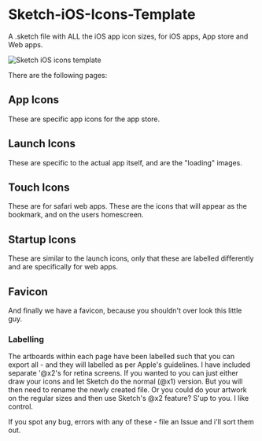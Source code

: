 Sketch-iOS-Icons-Template
=========================

A .sketch file with ALL the iOS app icon sizes, for iOS apps, App store and Web apps.

![Sketch iOS icons template](https://dl.dropboxusercontent.com/u/3588577/sketch-ios.png)

There are the following pages:

## App Icons
These are specific app icons for the app store.

## Launch Icons
These are specific to the actual app itself, and are the "loading" images.

## Touch Icons
These are for safari web apps. These are the icons that will appear as the bookmark, and on the users homescreen.

## Startup Icons
These are similar to the launch icons, only that these are labelled differently and are specifically for web apps.

## Favicon
And finally we have a favicon, because you shouldn't over look this little guy.

### Labelling
The artboards within each page have been labelled such that you can export all - and they will labelled as per Apple's guidelines.
I have included separate '@x2's for retina screens. If you wanted to you can just either draw your icons and let Sketch do the normal (@x1) version. But you will then need to rename the newly created file.
Or you could do your artwork on the regular sizes and then use Sketch's @x2 feature? S'up to you. I like control.

If you spot any bug, errors with any of these - file an Issue and i'll sort them out.
